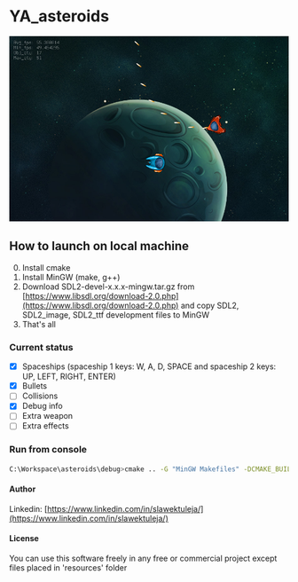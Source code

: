 
# YA_asteroids

![s1](screenshots/s1.png)

## How to launch on local machine

0. Install cmake
1. Install MinGW (make, g++)
2. Download SDL2-devel-x.x.x-mingw.tar.gz from [https://www.libsdl.org/download-2.0.php](https://www.libsdl.org/download-2.0.php) and copy SDL2, SDL2_image, SDL2_ttf development files to MinGW
3. That's all


### Current status

- [x] Spaceships (spaceship 1 keys: W, A, D, SPACE and spaceship 2 keys: UP, LEFT, RIGHT, ENTER)
- [x] Bullets
- [ ] Collisions
- [x] Debug info
- [ ] Extra weapon
- [ ] Extra effects  

### Run from console

```bash
C:\Workspace\asteroids\debug>cmake .. -G "MinGW Makefiles" -DCMAKE_BUILD_TYPE=Debug && make -j 4 && asteroids.exe
```

#### Author

Linkedin: [https://www.linkedin.com/in/slawektuleja/](https://www.linkedin.com/in/slawektuleja/)

#### License

You can use this software freely in any free or commercial project except files placed in 'resources' folder
